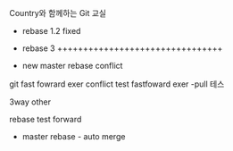 Country와 함께하는 Git 교실

 - rebase 1.2 fixed
 - rebase 3
++++++++++++++++++++++++++++++++

 - new master rebase conflict

 git fast fowrard exer conflict test
 fastfoward exer
 -pull 테스
 
 3way other
 
 rebase test forward

 - master rebase - auto merge
